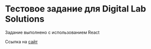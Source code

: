 # Тестовое задание для Digital Lab Solutions

Задание выполнено с использованием React

Ссылка на [сайт](https://digital-lab-test.vercel.app/)
